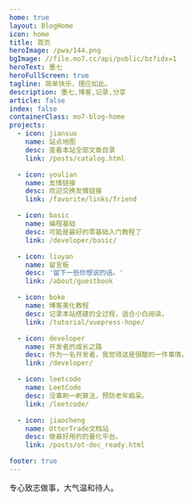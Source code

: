 ```yaml
---
home: true
layout: BlogHome
icon: home
title: 首页
heroImage: /pwa/144.png
bgImage: //file.mo7.cc/api/public/bz?idx=1
heroText: 墨七
heroFullScreen: true
tagline: 简单快乐，理应如此。
description: 墨七,博客,记录,分享
article: false
index: false
containerClass: mo7-blog-home
projects:
  - icon: jiansuo
    name: 站点地图
    desc: 查看本站全部文章目录
    link: /posts/catalog.html

  - icon: youlian
    name: 友情链接
    desc: 欢迎交换友情链接
    link: /favorite/links/friend

  - icon: basic
    name: 编程基础
    desc: 可能是最好的零基础入门教程了
    link: /developer/basic/

  - icon: liuyan
    name: 留言板
    desc: '留下一些你想说的话。'
    link: /about/guestbook

  - icon: boke
    name: 博客美化教程
    desc: 记录本站搭建的全过程，适合小白阅读。
    link: /tutorial/vuepress-hope/

  - icon: developer
    name: 开发者的成长之路
    desc: 作为一名开发者，我觉得这是很酷的一件事情。
    link: /developer/

  - icon: leetcode
    name: LeetCode
    desc: 没事刷一刷算法，预防老年痴呆。
    link: /leetcode/

  - icon: jiaocheng
    name: OtterTrade文档站
    desc: 做最好用的的量化平台。
    link: /posts/ot-doc_ready.html

footer: true
---
```


<div class="mo7-blog-home-content">
专心致志做事，大气温和待人。
</div>
